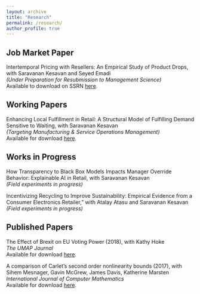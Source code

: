 ```yaml
---
layout: archive
title: "Research"
permalink: /research/
author_profile: true
---
```


## Job Market Paper

Intertemporal Pricing with Resellers: An Empirical Study of Product Drops, with Saravanan Kesavan and Seyed Emadi \
*(Under Preparation for Resubmission to Management Science)* \
Available to download on SSRN [here](https://papers.ssrn.com/sol3/papers.cfm?abstract_id=3824987).

## Working Papers

Enhancing Local Fulfillment in Retail: A Structural Model of Fulfilling Demand Sensitive to Waiting, with Saravanan Kesavan \
*(Targeting Manufacturing & Service Operations Management)* \
Available for download [here](/files/pdf/closer_fulfillment.pdf).

## Works in Progress

How Transparency to Black Box Models Impacts Manager Override Behavior: Explainable AI in Retail, with Saravanan Kesavan \
*(Field experiments in progress)*

Incentivizing Recycling to Improve Sustainability: Empirical Evidence from a Consumer Electronics Retailer,” with Atalay Atasu and Saravanan Kesavan \
*(Field experiments in progress)*

## Published Papers

The Effect of Brexit on EU Voting Power (2018), with Kathy Hoke \
*The UMAP Journal* \
Available for download [here](https://www.comap.com/product/?idx=1618).

A comparison of Carlet’s second order nonlinearity bounds (2017), with Sihem Mesnager, Gavin McGrew, James Davis, Katherine Marsten \
*International Journal of Computer Mathematics* \
Available for download [here](https://www.tandfonline.com/doi/abs/10.1080/00207160.2015.1112002?journalCode=gcom20).


	


